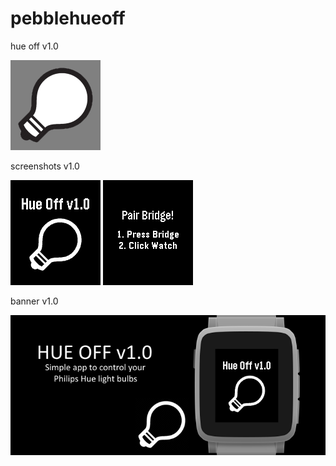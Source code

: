 # pebblehueoff
hue off v1.0

![icon-144.png](/assets/icon-144.png)

screenshots v1.0

![basalt.png](/assets/basalt.png)
![basalt-pair.png](/assets/basalt-pair.png)

banner v1.0

![banner.png](/assets/banner.png)
